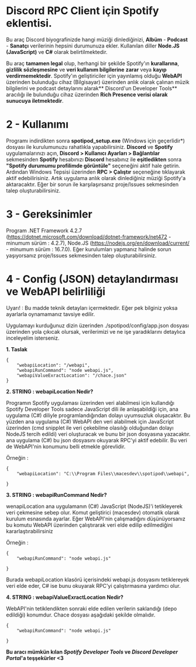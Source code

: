 # Discord RPC Client için Spotify eklentisi.

Bu araç Discord biyografinizde hangi müziği dinlediğinizi, **Albüm** - **Podcast** - **Sanatçı** verilerinin hepsini durumunuza ekler. Kullanılan diller **Node.JS (JavaScript)** ve **C#** olarak belirtilmektedir.


Bu araç **tamamen legal** olup, herhangi bir şekilde Spotify'ın **kurallarına**, **gizlilik sözleşmesine** ve **veri kullanım bilgilerine** **zarar** veya **kayıp verdirmemektedir**. Spotify'ın geliştiriciler için yayınlamış olduğu **WebAPI** üzerinden bulunduğu cihaz (Bilgisayar) üzerinden anlık olarak çalınan müzik bilgilerini ve podcast detaylarını alarak** Discord'un Developer Tools** aracılığı ile bulunduğu cihaz üzerinden **Rich Presence verisi olarak sunucuya iletmektedir**.

# 2 - Kullanımı

Programı indirdikten sonra **spotipod_setup.exe** (Windows için geçerlidir*) dosyası ile kurulumunuzu rahatlıkla yapabilirsiniz. **Discord** ve **Spotify** uygulamalarınızı açın, **Discord > Kullanıcı Ayarları > Bağlantılar** sekmesinden **Spotify** hesabınızı **Discord** hesabınız ile **eşitledikten** sonra **"Spotify durumumu profilimde görüntüle"** seçeneğini aktif hale getirin. Ardından Windows Tepsisi üzerinden **RPC > Çalıştır** seçeneğine tıklayarak aktif edebilirisiniz. Artık uygulama anlık olarak dinlediğiniz müziği Spotify'a aktaracaktır. Eğer bir sorun ile karşılaşırsanız proje/Issues sekmesinden talep oluşturabilirsiniz.

# 3 - Gereksinimler

Program .NET Framework 4.2.7 (https://dotnet.microsoft.com/download/dotnet-framework/net472 - minumum sürüm : 4.2.7), Node.JS (https://nodejs.org/en/download/current/ - minumum sürüm : 16.7.0). Eğer kurulumları yapmanız halinde sorun yaşıyorsanız proje/Issues sekmesinden talep oluşturabilirsiniz.

# 4 - Config (JSON) detaylandırması ve WebAPI belirliliği

Uyarı! : Bu madde teknik detayları içermektedir. Eğer pek bilginiz yoksa ayarlarla oynamamanız tavsiye edilir.

Uygulamayı kurduğunuz dizin üzerinden ./spotipod/config/app.json dosyası üzerinden yola çıkıcak olursak, verilerimizi ve ne işe yaradıklarını detaylıca inceleyelim isterseniz.

**1. Taslak**
 
```
{
    "webapiLocation": "/webapi",
    "webapiRunCommand": "node webapi.js",
    "webapiValueExractLocation": "/chace.json"
}
```

**2. STRING : webapiLocation Nedir?**

Programın Spotify uygulaması üzerinden veri alabilmesi için kullandığı Spotify Developer Tools sadece JavaScript dili ile anlaşabildiği için, ana uygulama (C#) diliyle programlandığından dolayı uyumsuzluk oluşacaktır. Bu yüzden ana uygulama (C#) WebAPI den veri alabilmek için JavaScript üzerinden (cmd snipplet ile veri çekebilme olasılığı olduğundan dolayı NodeJS tercih edildi) veri oluşturacak ve bunu bir json dosyasına yazacaktır. ana uygulama (C#) bu json dosyasını okuyarak RPC'yi aktif edebilir. Bu veri de WebAPI'nin konumunu belli etmekle görevlidir.

Örneğin : 
```
{
    "webapiLocation": "C:\\Program Files\\macesdev\\spotipod\\webapi",

}
```

**3. STRING : webapiRunCommand Nedir?**

wenapiLocation ana uygulamanın (C#) JavaScript (NodeJS)'i tetikleyerek veri çekmesine sebep olur. Komut geliştirici (macesdev) otomatik olarak kurulum esnasında ayarlar. Eğer WebAPI'nin çalışmadığını düşünüyorsanız bu komutu WebAPI üzerinden çalıştırarak veri elde edilip edilmediğini kararlaştırabilirsiniz

Örneğin : 
```
{
    "webapiRunCommand": "node webapi.js"

}
```

Burada webapiLocation klasörü içerisindeki webapi.js dosyasını tetiklereyek veri elde eder, C# ise bunu okuyarak RPC'yi çalıştırmasına yardımcı olur.

**4. STRING : webapiValueExractLocation Nedir?**

WebAPI'nin tetiklendikten sonraki elde edilen verilerin saklandığı (depo edildiği) konumdur. Chace dosyası aşağıdaki şekilde olmalıdır.

```
{
    "webapiRunCommand": "node webapi.js"

}
```

**Bu aracı mümkün kılan _Spotify Developer Tools_ ve _Discord Developer Portal_'a teşşekürler <3**
